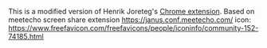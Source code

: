 This is a modified version of Henrik Joreteg's [Chrome extension](https://github.com/henrikjoreteg/getscreenmedia).
Based on meetecho screen share extension https://janus.conf.meetecho.com/
icon: https://www.freefavicon.com/freefavicons/people/iconinfo/community-152-74185.html
